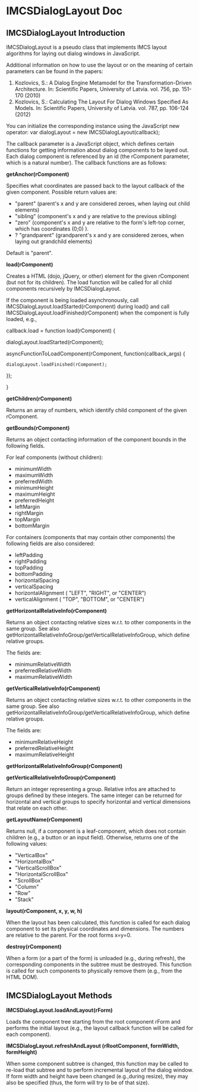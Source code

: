 # IMCSDialogLayout Doc
## IMCSDialogLayout Introduction

IMCSDialogLayout is a pseudo class that implements IMCS layout algorithms for laying out dialog windows in JavaScript.

Additional information on how to use the layout or on the meaning of certain parameters can be found in the papers:

1. Kozlovics, S.: A Dialog Engine Metamodel for the Transformation-Driven Architecture. In: Scientific Papers, University of Latvia. vol. 756, pp. 151-170 (2010)
2. Kozlovics, S.: Calculating The Layout For Dialog Windows Specified As Models. In: Scientific Papers, University of Latvia. vol. 787, pp. 106-124 (2012)

You can initialize the corresponding instance using the JavaScript new operator:
var dialogLayout = new IMCSDialogLayout(callback);

The callback parameter is a JavaScript object, which defines certain functions for getting information about dialog components to be layed out. Each dialog component is referenced by an id (the rComponent parameter, which is a natural number). The callback functions are as follows:

**getAnchor(rComponent)**

Specifies what coordinates are passed back to the layout callback of the given component. Possible return values are:

- &quot;parent&quot; (parent&#39;s x and y are considered zeroes, when laying out child elements)
- &quot;sibling&quot; (component&#39;s x and y are relative to the previous sibling)
- &quot;zero&quot; (component&#39;s x and y are relative to the form&#39;s left-top corner, which has coordinates (0;0) ).
- ? &quot;grandparent&quot; (grandparent&#39;s x and y are considered zeroes, when laying out grandchild elements)

Default is &quot;parent&quot;.

**load(rComponent)**

Creates a HTML (dojo, jQuery, or other) element for the given rComponent (but not for its children). The load function will be called for all child components recursively by IMCSDialogLayout.

If the component is being loaded asynchronously, call IMCSDialogLayout.loadStarted(rComponent) during load() and call IMCSDialogLayout.loadFinished(rComponent) when the component is fully loaded, e.g.,

callback.load = function load(rComponent) {

  dialogLayout.loadStarted(rComponent);

  asyncFunctionToLoadComponent(rComponent, function(callback\_args) {

    dialogLayout.loadFinished(rComponent);

  });

}

**getChildren(rComponent)**

Returns an array of numbers, which identify child component of the given rComponent.

**getBounds(rComponent)**

Returns an object contacting information of the component bounds in the following fields.

For leaf components (without children):

- minimumWidth
- maximumWidth
- preferredWidth
- minimumHeight
- maximumHeight
- preferredHeight
- leftMargin
- rightMargin
- topMargin
- bottomMargin

For containers (components that may contain other components) the following fields are also considered:

- leftPadding
- rightPadding
- topPadding
- bottomPadding
- horizontalSpacing
- verticalSpacing
- horizontalAlignment ( &quot;LEFT&quot;, &quot;RIGHT&quot;, or &quot;CENTER&quot;)
- verticalAlignment ( &quot;TOP&quot;, &quot;BOTTOM&quot;, or &quot;CENTER&quot;)

**getHorizontalRelativeInfo(rComponent)**

Returns an object contacting relative sizes w.r.t. to other components in the same group. See also getHorizontalRelativeInfoGroup/getVerticalRelativeInfoGroup, which define relative groups.

The fields are:

- minimumRelativeWidth
- preferredRelativeWidth
- maximumRelativeWidth

**getVerticalRelativeInfo(rComponent)**

Returns an object contacting relative sizes w.r.t. to other components in the same group. See also getHorizontalRelativeInfoGroup/getVerticalRelativeInfoGroup, which define relative groups.

The fields are:

- minimumRelativeHeight
- preferredRelativeHeight
- maximumRelativeHeight

**getHorizontalRelativeInfoGroup(rComponent)**

**getVerticalRelativeInfoGroup(rComponent)**

Return an integer representing a group. Relative infos are attached to groups defined by these integers. The same integer can be returned for horizontal and vertical groups to specify horizontal and vertical dimensions that relate on each other.

**getLayoutName(rComponent)**

Returns null, if a component is a leaf-component, which does not contain children (e.g., a button or an input field). Otherwise, returns one of the following values:

- &quot;VerticalBox&quot;
- &quot;HorizontalBox&quot;
- &quot;VerticalScrollBox&quot;
- &quot;HorizontalScrollBox&quot;
- &quot;ScrollBox&quot;
- &quot;Column&quot;
- &quot;Row&quot;
- &quot;Stack&quot;

**layout(rComponent, x, y, w, h)**

When the layout has been calculated, this function is called for each dialog component to set its physical coordinates and dimensions. The numbers are relative to the parent. For the root forms x=y=0.

**destroy(rComponent)**

When a form (or a part of the form) is unloaded (e.g., during refresh), the corresponding components in the subtree must be destroyed. This function is called for such components to physically remove them (e.g., from the HTML DOM).

## IMCSDialogLayout Methods

**IMCSDialogLayout.loadAndLayout(rForm)**

Loads the component tree starting from the root component rForm and performs the initial layout (e.g., the layout callback function will be called for each component).

**IMCSDialogLayout.refreshAndLayout (rRootComponent, formWidth, formHeight)**

When some component subtree is changed, this function may be called to re-load that subtree and to perform incremental layout of the dialog window. If form width and height have been changed (e.g.,during resize), they may also be specified (thus, the form will try to be of that size).
